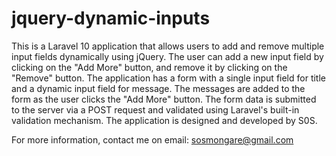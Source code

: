 # jquery-dynamic-inputs
This is a Laravel 10 application that allows users to add and remove multiple input fields dynamically using jQuery. The user can add a new input field by clicking on the "Add More" button, and remove it by clicking on the "Remove" button. The application has a form with a single input field for title and a dynamic input field for message. The messages are added to the form as the user clicks the "Add More" button. The form data is submitted to the server via a POST request and validated using Laravel's built-in validation mechanism. The application is designed and developed by S0S.

For more information, contact me on email: sosmongare@gmail.com
